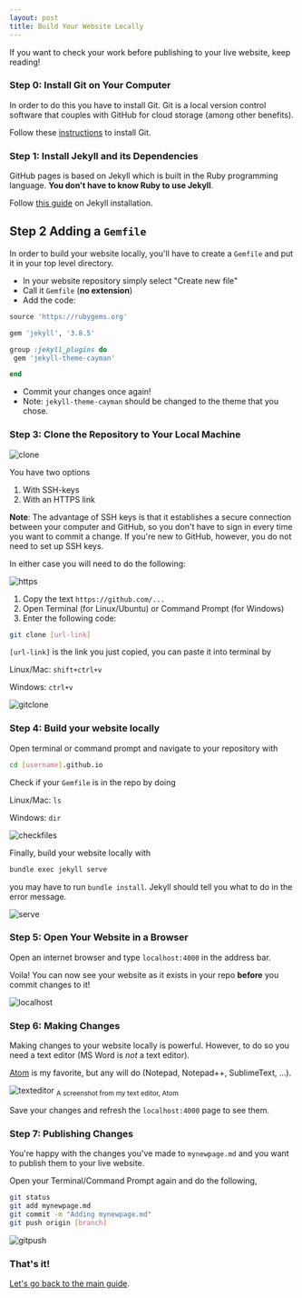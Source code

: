 ```yaml
---
layout: post
title: Build Your Website Locally
---
```


If you want to check your work before publishing to your live website, keep
reading!

### Step 0: Install Git on Your Computer

In order to do this you have to install Git. Git is a local version control
software that couples with GitHub for cloud storage (among other benefits).

Follow these [instructions](https://git-scm.com/book/en/v2/Getting-Started-Installing-Git) to install Git.

### Step 1: Install Jekyll and its Dependencies

GitHub pages is based on Jekyll which is built in the Ruby programming
language. **You don't have to know Ruby to use Jekyll**.

Follow [this guide](https://jekyllrb.com/docs/installation/) on Jekyll
installation.

## Step 2 Adding a ``Gemfile``

In order to build your website locally, you'll have to create a ``Gemfile`` and
put it in your top level directory.

- In your website repository simply select "Create new file"
- Call it ``Gemfile`` (**no extension**)
- Add the code:

```ruby
source 'https://rubygems.org'

gem 'jekyll', '3.8.5'

group :jekyll_plugins do
 gem 'jekyll-theme-cayman'

end
```
- Commit your changes once again!
- Note: ``jekyll-theme-cayman`` should be changed to the theme that you chose.

### Step 3: Clone the Repository to Your Local Machine

![clone](../../assets/images/website-guide/repoclone.png)

You have two options
1. With SSH-keys
2. With an HTTPS link

**Note**: The advantage of SSH keys is that it establishes a secure connection
between
your computer and GitHub, so you don't have to sign in every time you want to
commit a change. If you're new to GitHub, however, you do not need to set up
SSH keys.

In either case you will need to do the following:

![https](../../assets/images/website-guide/httpsclone.png)

1. Copy the text ``https://github.com/...``
2. Open Terminal (for Linux/Ubuntu) or Command Prompt (for Windows)
3. Enter the following code:

```bash
git clone [url-link]
```

``[url-link]`` is the link you just copied, you can paste it into terminal by

Linux/Mac: ``shift+ctrl+v``

Windows: ``ctrl+v``

![gitclone](../../assets/images/website-guide/gitclone.png)

### Step 4: Build your website locally

Open terminal or command prompt and navigate to your repository with

```bash
cd [username].github.io
```

Check if your ``Gemfile`` is in the repo by doing

Linux/Mac: ``ls``

Windows: ``dir``

![checkfiles](../../assets/images/website-guide/checkfiles.png)

Finally, build your website locally with

```bash
bundle exec jekyll serve
```

you may have to run ``bundle install``. Jekyll should tell you what to do
in the error message.

![serve](../../assets/images/website-guide/jekyllserve.png)

### Step 5: Open Your Website in a Browser

Open an internet browser and type ``localhost:4000`` in the address bar.

Voila! You can now see your website as it exists in your repo **before** you
commit changes to it!

![localhost](../../assets/images/website-guide/localhost.png)

### Step 6: Making Changes

Making changes to your website locally is powerful. However, to do so you need
a text editor (MS Word is *not* a text editor).

[Atom](atom.io) is my favorite, but any will do (Notepad, Notepad++,
  SublimeText, ...).

![texteditor](../../assets/images/website-guide/texteditor.png)
<sub>A screenshot from my text editor, Atom</sub>

Save your changes and refresh the ``localhost:4000`` page to see them.


### Step 7: Publishing Changes

You're happy with the changes you've made to ``mynewpage.md`` and you want
to publish them to your live website.

Open your Terminal/Command Prompt again and do the following,

```bash
git status
git add mynewpage.md
git commit -m "Adding mynewpage.md"
git push origin [branch]
```

![gitpush](../../assets/images/website-guide/gitpush.png)


### That's it!

[Let's go back to the main guide](websiteguide.html).
